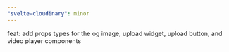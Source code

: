 ```yaml
---
"svelte-cloudinary": minor
---
```


feat: add props types for the og image, upload widget, upload button, and video player components
